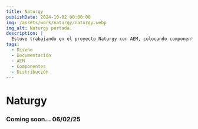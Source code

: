 ```yaml
---
title: Naturgy
publishDate: 2024-10-02 00:00:00
img: /assets/work/naturgy/naturgy.webp
img_alt: Naturgy portada.
description: |
  Estuve trabajando en el proyecto Naturgy con AEM, colocando componentes y organizandolos. También resolviendo incidencias que iban surgiendo al cliente.
tags:
  - Diseño
  - Documentación
  - AEM
  - Componentes
  - Distribución
---
```


# Naturgy
<!-- > Proyecto desarrollado por Eloy Pérez para el grado superior.

 En este proyecto contamos con una aplicación web desarrollada para el grado de desarrollo web.
Está enfocada a una academia de Karate y Artes Marciales, que ofrece cursos e información a través de su web. Cuenta con creación de **cookies y tokens**, **consumo de APIs**, **persistencia de datos** e **inicio de sesión**. 

##### Puedes consultar la memoria realizada para el proyecto [aquí](/assets/work/dubomartialarts/DuBoMartialArtsMemoria.pdf).

##### Puedes descargar mi proyecto en mi <a href="https://github.com/eloypgweb/DuBoMartialArts">github</a>.

<hr> -->

### Coming soon... 06/02/25

<!--
<hr>

 > Te recuerdo que puedes consultar la memoria del proyecto más detallada haciendo clic [aquí](/assets/work/dubomartialarts/DuBoMartialArtsMemoria.pdf) -->